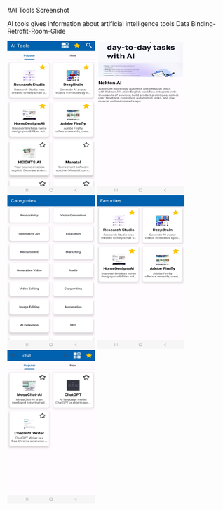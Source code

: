#AI Tools Screenshot

AI tools gives information about artificial intelligence tools
Data Binding-Retrofit-Room-Glide

<p float="left">
    <img src="./screenshot app/ai_1.jpg" height="350" width="200">
    <img src="./screenshot app/ai_2.jpg" height="350" width="200">
    <img src="./screenshot app/ai_3.jpg" height="350" width="200">
    <img src="./screenshot app/ai_4.jpg" height="350" width="200">
    <img src="./screenshot app/ai_5.jpg" height="350" width="200">
</p>
